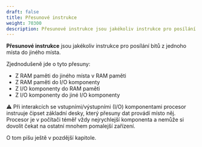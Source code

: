 ```yaml
---
draft: false
title: Přesunové instrukce
weight: 70300
description: Přesunové instrukce jsou jakékoliv instrukce pro posílání bitů z jednoho místa do jiného místa
---
```


**Přesunové instrukce** jsou jakékoliv instrukce pro posílání bitů z jednoho místa do jiného místa.

Zjednodušeně jde o tyto přesuny:

- Z RAM paměti do jiného místa v RAM paměti
- Z RAM paměti do I/O komponenty
- Z I/O komponenty do RAM paměti
- Z I/O komponenty do jiné I/O komponenty

<div class="note-blue">

⚠️ Při interakcích se vstupními/výstupními (I/O) komponentami procesor instruuje čipset základní desky, který přesuny dat provádí místo něj. Procesor je v počítači téměř vždy nejrychlejší komponenta a nemůže si dovolit čekat na ostatní mnohem pomalejší zařízení.

O tom píšu ještě v pozdější kapitole.

</div>